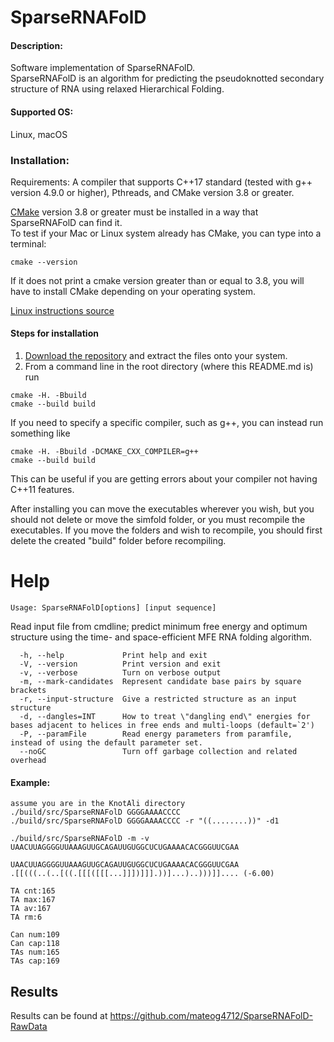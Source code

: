 # SparseRNAFolD

#### Description:
Software implementation of SparseRNAFolD.      
SparseRNAFolD is an algorithm for predicting the pseudoknotted secondary structure of RNA using relaxed Hierarchical Folding.

#### Supported OS: 
Linux, macOS


### Installation:  
Requirements: A compiler that supports C++17 standard (tested with g++ version 4.9.0 or higher), Pthreads, and CMake version 3.8 or greater.    

[CMake](https://cmake.org/install/) version 3.8 or greater must be installed in a way that SparseRNAFolD can find it.    
To test if your Mac or Linux system already has CMake, you can type into a terminal:      
```
cmake --version
```
If it does not print a cmake version greater than or equal to 3.8, you will have to install CMake depending on your operating system.

[Linux instructions source](https://geeksww.com/tutorials/operating_systems/linux/installation/downloading_compiling_and_installing_cmake_on_linux.php)

#### Steps for installation   
1. [Download the repository](https://github.com/mateog4712/SparseRNAFolD.git) and extract the files onto your system.
2. From a command line in the root directory (where this README.md is) run
```
cmake -H. -Bbuild
cmake --build build
```   
If you need to specify a specific compiler, such as g++, you can instead run something like   
```
cmake -H. -Bbuild -DCMAKE_CXX_COMPILER=g++
cmake --build build
```   
This can be useful if you are getting errors about your compiler not having C++11 features.

After installing you can move the executables wherever you wish, but you should not delete or move the simfold folder, or you must recompile the executables. If you move the folders and wish to recompile, you should first delete the created "build" folder before recompiling.

Help
========================================

```
Usage: SparseRNAFolD[options] [input sequence]
```

Read input file from cmdline; predict minimum free energy and optimum structure using the time- and space-efficient MFE RNA folding algorithm.

```
  -h, --help             Print help and exit
  -V, --version          Print version and exit
  -v, --verbose          Turn on verbose output
  -m, --mark-candidates  Represent candidate base pairs by square brackets
  -r, --input-structure  Give a restricted structure as an input structure
  -d, --dangles=INT      How to treat \"dangling end\" energies for bases adjacent to helices in free ends and multi-loops (default=`2')
  -P, --paramFile        Read energy parameters from paramfile, instead of using the default parameter set.
  --noGC                 Turn off garbage collection and related overhead
```

#### Example:
    assume you are in the KnotAli directory
    ./build/src/SparseRNAFolD GGGGAAAACCCC
    ./build/src/SparseRNAFolD GGGGAAAACCCC -r "((........))" -d1

```
./build/src/SparseRNAFolD -m -v UAACUUAGGGGUUAAAGUUGCAGAUUGUGGCUCUGAAAACACGGGUUCGAA

UAACUUAGGGGUUAAAGUUGCAGAUUGUGGCUCUGAAAACACGGGUUCGAA
.[[(((..(..[((.[[[([[[...]]])]]].))]...)..)))]].... (-6.00)

TA cnt:165
TA max:167
TA av:167
TA rm:6

Can num:109
Can cap:118
TAs num:165
TAs cap:169
```
    
## Results
Results can be found at https://github.com/mateog4712/SparseRNAFolD-RawData
